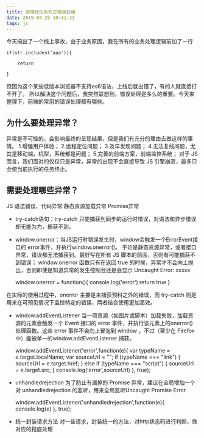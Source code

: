 ```yaml
---
title: 前端优化系列之错误处理
date: 2019-04-25 10:41:33
tags: js
---
```

今天搞出了一个线上事故，由于业务原因，我在所有的业务处理逻辑前加了一行
    
    if(str.includes('aaa')){
    
        return
    
    }
   
但因为这个某些低版本浏览器不支持es6语法，上线后就出错了，有的人就直接打不开了。
所以解决这个问题后，我突然联想到，错误处理是多么的重要。今天来整理下，前端的常用的错误处理都有哪些。

<!-- more -->

## 为什么要处理异常？

异常是不可控的，会影响最终的呈现结果，但是我们有充分的理由去做这样的事情。
1.增强用户体验；
2.远程定位问题；
3.及早发现问题；
4.无法复线问题，尤其是移动端，机型，系统都是问题；
5.完善的前端方案，前端监控系统；
对于 JS 而言，我们面对的仅仅只是异常，异常的出现不会直接导致 JS 引擎崩溃，最多只会使当前执行的任务终止。

## 需要处理哪些异常？
JS 语法错误、代码异常
静态资源加载异常
Promise异常

- try-catch语句：try-catch 只能捕获到同步的运行时错误，对语法和异步错误却无能为力，捕获不到。

- window.onerror：当JS运行时错误发生时，window会触发一个ErrorEvent接口的 error事件，并执行window.onerror()。
不论是静态资源异常，或者接口异常，错误都无法捕获到。最好写在所有 JS 脚本的前面，否则有可能捕获不到错误；
window.onerror 函数只有在返回 true 的时候，异常才不会向上抛出，否则即使是知道异常的发生控制台还是会显示 Uncaught Error: xxxxx
    
    
    window.onerror = function(){
        console.log('error')
        return true
    }
    
在实际的使用过程中，onerror 主要是来捕获预料之外的错误，而 try-catch 则是用来在可预见情况下监控特定的错误，两者结合使用更加高效。

- window.addEventListener
当一项资源（如图片或脚本）加载失败，加载资源的元素会触发一个 Event 接口的 error 事件，并执行该元素上的onerror() 处理函数。这些 error 事件不会向上冒泡到 window ，不过（至少在 Firefox 中）能被单一的window.addEventListener 捕获。


    window.addEventListener('error',function(e){
      var typeName = e.target.localName;
      var sourceUrl = "";
      if (typeName === "link") {
        sourceUrl = e.target.href;
      } else if (typeName === "script") {
        sourceUrl = e.target.src;
      }
      console.log('error',sourceUrl)
    }, true);

- unhandledrejection
为了防止有漏掉的 Promise 异常，建议在全局增加一个对 unhandledrejection 的监听，用来全局监听Uncaught Promise Error

    
    window.addEventListener('unhandledrejection',function(e){
          console.log(e)
        }, true);
    
- 统一封装请求方法
对一些请求，封装统一的方法，对http状态码进行判断，做对应的拖底处理

